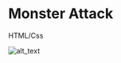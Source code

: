 ﻿# Monster Attack
HTML/Css

![alt_text](https://raw.githubusercontent.com/doannguyen263/monster-attack/master/screenshot.png)

